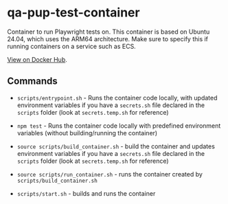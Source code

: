 # qa-pup-test-container

Container to run Playwright tests on. This container is based on Ubuntu 24.04, which uses the ARM64 architecture. Make sure to specify this if running containers on a service such as ECS. 

[View on Docker Hub](https://hub.docker.com/r/cloudydaiyz/qa-pup-test-container). 

## Commands

- `scripts/entrypoint.sh` - Runs the container code locally, with updated environment variables if you have a `secrets.sh` file declared in the `scripts` folder (look at `secrets.temp.sh` for reference)

- `npm test` - Runs the container code locally with predefined environment variables (without building/running the container)

- `source scripts/build_container.sh` - build the container and updates environment variables if you have a `secrets.sh` file declared in the `scripts` folder (look at `secrets.temp.sh` for reference)

- `source scripts/run_container.sh` - runs the container created by `scripts/build_container.sh`

- `scripts/start.sh` - builds and runs the container